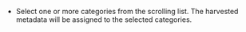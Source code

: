 -   Select one or more categories from the scrolling list. The harvested metadata will be assigned to the selected categories.
